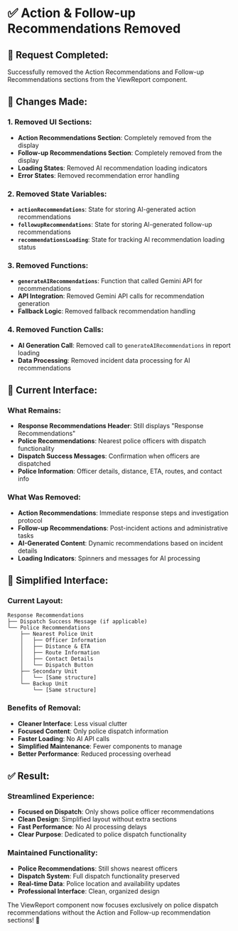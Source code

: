 # ✅ Action & Follow-up Recommendations Removed

## 🎯 **Request Completed:**
Successfully removed the Action Recommendations and Follow-up Recommendations sections from the ViewReport component.

## 🔧 **Changes Made:**

### **1. Removed UI Sections:**
- **Action Recommendations Section**: Completely removed from the display
- **Follow-up Recommendations Section**: Completely removed from the display
- **Loading States**: Removed AI recommendation loading indicators
- **Error States**: Removed recommendation error handling

### **2. Removed State Variables:**
- **`actionRecommendations`**: State for storing AI-generated action recommendations
- **`followupRecommendations`**: State for storing AI-generated follow-up recommendations
- **`recommendationsLoading`**: State for tracking AI recommendation loading status

### **3. Removed Functions:**
- **`generateAIRecommendations`**: Function that called Gemini API for recommendations
- **API Integration**: Removed Gemini API calls for recommendation generation
- **Fallback Logic**: Removed fallback recommendation handling

### **4. Removed Function Calls:**
- **AI Generation Call**: Removed call to `generateAIRecommendations` in report loading
- **Data Processing**: Removed incident data processing for AI recommendations

## 🎨 **Current Interface:**

### **What Remains:**
- **Response Recommendations Header**: Still displays "Response Recommendations"
- **Police Recommendations**: Nearest police officers with dispatch functionality
- **Dispatch Success Messages**: Confirmation when officers are dispatched
- **Police Information**: Officer details, distance, ETA, routes, and contact info

### **What Was Removed:**
- **Action Recommendations**: Immediate response steps and investigation protocol
- **Follow-up Recommendations**: Post-incident actions and administrative tasks
- **AI-Generated Content**: Dynamic recommendations based on incident details
- **Loading Indicators**: Spinners and messages for AI processing

## 🚀 **Simplified Interface:**

### **Current Layout:**
```
Response Recommendations
├── Dispatch Success Message (if applicable)
└── Police Recommendations
    ├── Nearest Police Unit
    │   ├── Officer Information
    │   ├── Distance & ETA
    │   ├── Route Information
    │   ├── Contact Details
    │   └── Dispatch Button
    ├── Secondary Unit
    │   └── [Same structure]
    └── Backup Unit
        └── [Same structure]
```

### **Benefits of Removal:**
- **Cleaner Interface**: Less visual clutter
- **Focused Content**: Only police dispatch information
- **Faster Loading**: No AI API calls
- **Simplified Maintenance**: Fewer components to manage
- **Better Performance**: Reduced processing overhead

## ✅ **Result:**

### **Streamlined Experience:**
- **Focused on Dispatch**: Only shows police officer recommendations
- **Clean Design**: Simplified layout without extra sections
- **Fast Performance**: No AI processing delays
- **Clear Purpose**: Dedicated to police dispatch functionality

### **Maintained Functionality:**
- **Police Recommendations**: Still shows nearest officers
- **Dispatch System**: Full dispatch functionality preserved
- **Real-time Data**: Police location and availability updates
- **Professional Interface**: Clean, organized design

The ViewReport component now focuses exclusively on police dispatch recommendations without the Action and Follow-up recommendation sections! 🎉
